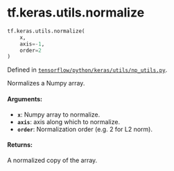 <div itemscope itemtype="http://developers.google.com/ReferenceObject">
<meta itemprop="name" content="tf.keras.utils.normalize" />
</div>

# tf.keras.utils.normalize

``` python
tf.keras.utils.normalize(
    x,
    axis=-1,
    order=2
)
```



Defined in [`tensorflow/python/keras/utils/np_utils.py`](https://www.tensorflow.org/code/tensorflow/python/keras/utils/np_utils.py).

Normalizes a Numpy array.

#### Arguments:

* <b>`x`</b>: Numpy array to normalize.
* <b>`axis`</b>: axis along which to normalize.
* <b>`order`</b>: Normalization order (e.g. 2 for L2 norm).


#### Returns:

A normalized copy of the array.